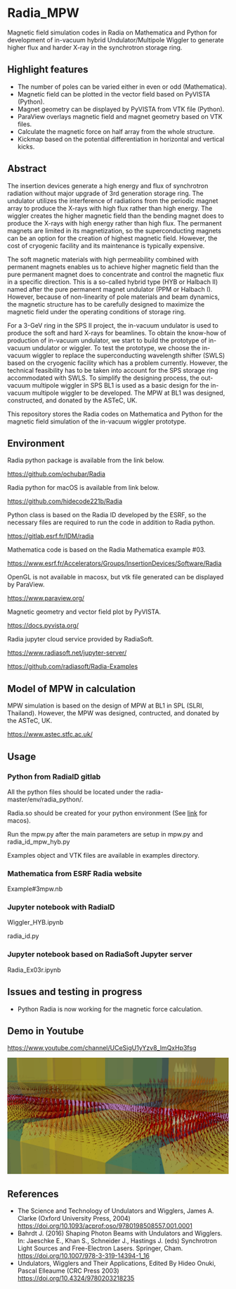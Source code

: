 # Radia_MPW
Magnetic field simulation codes in Radia on Mathematica and Python for development of in-vacuum hybrid Undulator/Multipole Wiggler to generate higher flux and harder X-ray in the synchrotron storage ring.

## Highlight features
- The number of poles can be varied either in even or odd (Mathematica). 
- Magnetic field can be plotted in the vector field based on PyVISTA (Python).
- Magnet geometry can be displayed by PyVISTA from VTK file (Python).
- ParaView overlays magnetic field and magnet geometry based on VTK files.
- Calculate the magnetic force on half array from the whole structure.
- Kickmap based on the potential differentiation in horizontal and vertical kicks.

## Abstract
The insertion devices generate a high energy and flux of synchrotron radiation without major upgrade of 3rd generation storage ring. The undulator utilizes the interference of radiations from the periodic magnet array to produce the X-rays with high flux rather than high energy. The wiggler creates the higher magnetic field than the bending magnet does to produce the X-rays with high energy rather than high flux. The permanent magnets are limited in its magnetization, so the superconducting magnets can be an option for the creation of highest magnetic field. However, the cost of cryogenic facility and its maintenance is typically expensive.

The soft magnetic materials with high permeability combined with permanent magnets enables us to achieve higher magnetic field than the pure permanent magnet does to concentrate and control the magnetic flux in a specific direction. This is a so-called hybrid type (HYB or Halbach II) named after the pure permanent magnet undulator (PPM or Halbach I). However, because of non-linearity of pole materials and beam dynamics, the magnetic structure has to be carefully designed to maximize the magnetic field under the operating conditions of storage ring.

For a 3-GeV ring in the SPS II project, the in-vacuum undulator is used to produce the soft and hard X-rays for beamlines. To obtain the know-how of production of in-vacuum undulator, we start to build the prototype of in-vacuum undulator or wiggler. To test the prototype, we choose the in-vacuum wiggler to replace the superconducting wavelength shifter (SWLS) based on the cryogenic facility which has a problem currently. However, the technical feasibility has to be taken into account for the SPS storage ring accommodated with SWLS. To simplify the designing process, the out-vacuum multipole wiggler in SPS BL1 is used as a basic design for the in-vacuum multipole wiggler to be developed. The MPW at BL1 was designed, constructed, and donated by the ASTeC, UK.

This repository stores the Radia codes on Mathematica and Python for the magnetic field simulation of the in-vacuum wiggler prototype.

## Environment
Radia python package is available from the link below.

https://github.com/ochubar/Radia

Radia python for macOS is available from link below.

https://github.com/hidecode221b/Radia

Python class is based on the Radia ID developed by the ESRF, so the necessary files are required to run the code in addition to Radia python.

https://gitlab.esrf.fr/IDM/radia

Mathematica code is based on the Radia Mathematica example #03.

https://www.esrf.fr/Accelerators/Groups/InsertionDevices/Software/Radia

OpenGL is not available in macosx, but vtk file generated can be displayed by ParaView.

https://www.paraview.org/

Magnetic geometry and vector field plot by PyVISTA.

https://docs.pyvista.org/

Radia jupyter cloud service provided by RadiaSoft.

https://www.radiasoft.net/jupyter-server/

https://github.com/radiasoft/Radia-Examples

## Model of MPW in calculation
MPW simulation is based on the design of MPW at BL1 in SPL (SLRI, Thailand). However, the MPW was designed, contructed, and donated by the ASTeC, UK.

https://www.astec.stfc.ac.uk/

## Usage
### Python from RadiaID gitlab
All the python files should be located under the radia-master/env/radia_python/.

Radia.so should be created for your python environment (See [link](https://github.com/hidecode221b/Radia) for macos).

Run the mpw.py after the main parameters are setup in mpw.py and radia_id_mpw_hyb.py 

Examples object and VTK files are available in examples directory.

### Mathematica from ESRF Radia website
Example#3mpw.nb

### Jupyter notebook with RadiaID
Wiggler_HYB.ipynb

radia_id.py

### Jupyter notebook based on RadiaSoft Jupyter server
Radia_Ex03r.ipynb

## Issues and testing in progress
- Python Radia is now working for the magnetic force calculation.

## Demo in Youtube
https://www.youtube.com/channel/UCeSigU1yYzv8_lmQxHp3fsg


![VectorField](https://github.com/hidecode221b/Radia_MPW/blob/main/images/Screen%20Shot%202022-02-03%20at%2020.05.15.png "ParaView 3D magnetic field visualization with magnet geometry")

## References
- The Science and Technology of Undulators and Wigglers, James A. Clarke (Oxford University Press, 2004) https://doi.org/10.1093/acprof:oso/9780198508557.001.0001
- Bahrdt J. (2016) Shaping Photon Beams with Undulators and Wigglers. In: Jaeschke E., Khan S., Schneider J., Hastings J. (eds) Synchrotron Light Sources and Free-Electron Lasers. Springer, Cham. https://doi.org/10.1007/978-3-319-14394-1_16
- Undulators, Wigglers and Their Applications, Edited By Hideo Onuki, Pascal Elleaume (CRC Press 2003) https://doi.org/10.4324/9780203218235 

